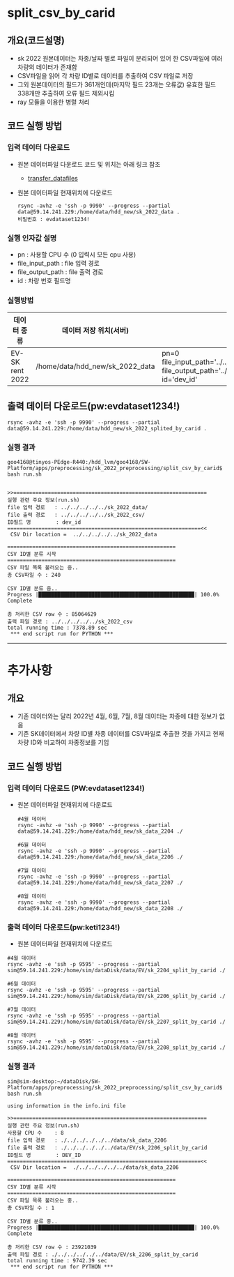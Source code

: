 # split_csv_by_carid


## 개요(코드설명)
- sk 2022 원본데이터는 차종/날짜 별로 파일이 분리되어 있어 한 CSV파일에 여러 차량의 데이터가 존재함
- CSV파일을 읽어 각 차량 ID별로 데이터를 추출하여 CSV 파일로 저장
- 그외 원본데이터의 필드가 361개인데(마지막 필드 23개는 오류값) 유효한 필드 338개만 추출하여 오류 필드 제외시킴
- ray 모듈을 이용한 병렬 처리

## 코드 실행 방법

### 입력 데이터 다운로드
- 원본 데이터파일 다운로드 코드 및 위치는 아래 링크 참조
  - [transfer_datafiles](https://github.com/dongsikyoon/SW-Platform/tree/main/apps/csv_collection/transfer_datafiles)

- 원본 데이터파일 현재위치에 다운로드
  ```
  rsync -avhz -e 'ssh -p 9990' --progress --partial data@59.14.241.229:/home/data/hdd_new/sk_2022_data .
  비밀번호 : evdataset1234!
  ```

### 실행 인자값 설명
- pn : 사용할 CPU 수 (0 입력시 모든 cpu 사용)
- file_input_path : file 입력 경로
- file_output_path : file 출력 경로
- id : 차량 번호 필드명

### 실행방법
| 데이터 종류           | 데이터 저장 위치(서버)                                                                                                                                 | 설정인자값(info.ini)                                                                                       | 실행                         |
| ---------------- | --------------------------------------------------------------------------------------------------------------------------------------------- | --------------------------------------------------------------------------------------------------------------------------------------------------------------------------------------------------------------------- | -------------------------- |
| EV- SK rent 2022 | /home/data/hdd_new/sk_2022_data | pn=0<br>file_input_path='../../../../data_files/EV/sk_2022_data/'<br>file_output_path='../../../../data_files/EV/sk_2022_splited_by_carid/'<br>id='dev_id'                    | bash run.sh |


## 출력 데이터 다운로드(pw:evdataset1234!)
```
rsync -avhz -e 'ssh -p 9990' --progress --partial data@59.14.241.229:/home/data/hdd_new/sk_2022_splited_by_carid .
```


### 실행 결과
```
goo4168@tinyos-PEdge-R440:/hdd_lvm/goo4168/SW-Platform/apps/preprocessing/sk_2022_preprocessing/split_csv_by_carid$
bash run.sh


>>==============================================================
실행 관련 주요 정보(run.sh)
file 입력 경로   : ../../../../../sk_2022_data/
file 출력 경로   : ../../../../../sk_2022_csv/
ID필드 명        : dev_id
==============================================================<<
 CSV Dir location =  ../../../../../sk_2022_data

======================================================
CSV ID별 분류 시작
======================================================
CSV 파일 목록 불러오는 중..
총 CSV파일 수 : 240

CSV ID별 분류 중..
Progress |██████████████████████████████████████████████████| 100.0% Complete

총 처리한 CSV row 수 : 85064629
출력 파일 경로 : ../../../../../sk_2022_csv
total running time : 7378.89 sec
 *** end script run for PYTHON ***
```


---
# 추가사항

## 개요
- 기존 데이터와는 달리 2022년 4월, 6월, 7월, 8월 데이터는 차종에 대한 정보가 없음
- 기존 SK데이터에서 차량 ID별 차종 데이터를 CSV파일로 추출한 것을 가지고 현재 차량 ID와 비교하여 차종정보를 기입

## 코드 실행 방법

### 입력 데이터 다운로드 (PW:evdataset1234!)
- 원본 데이터파일 현재위치에 다운로드
  ```
  #4월 데이터
  rsync -avhz -e 'ssh -p 9990' --progress --partial data@59.14.241.229:/home/data/hdd_new/sk_data_2204 ./
  
  #6월 데이터
  rsync -avhz -e 'ssh -p 9990' --progress --partial data@59.14.241.229:/home/data/hdd_new/sk_data_2206 ./
  
  #7월 데이터
  rsync -avhz -e 'ssh -p 9990' --progress --partial data@59.14.241.229:/home/data/hdd_new/sk_data_2207 ./

  #8월 데이터
  rsync -avhz -e 'ssh -p 9990' --progress --partial data@59.14.241.229:/home/data/hdd_new/sk_data_2208 ./
  ```

### 출력 데이터 다운로드(pw:keti1234!)
- 원본 데이터파일 현재위치에 다운로드
```
#4월 데이터
rsync -avhz -e 'ssh -p 9595' --progress --partial sim@59.14.241.229:/home/sim/dataDisk/data/EV/sk_2204_split_by_carid ./

#6월 데이터
rsync -avhz -e 'ssh -p 9595' --progress --partial sim@59.14.241.229:/home/sim/dataDisk/data/EV/sk_2206_split_by_carid ./

#7월 데이터
rsync -avhz -e 'ssh -p 9595' --progress --partial sim@59.14.241.229:/home/sim/dataDisk/data/EV/sk_2207_split_by_carid ./

#8월 데이터
rsync -avhz -e 'ssh -p 9595' --progress --partial sim@59.14.241.229:/home/sim/dataDisk/data/EV/sk_2208_split_by_carid ./
```

### 실행 결과
```
sim@sim-desktop:~/dataDisk/SW-Platform/apps/preprocessing/sk_2022_preprocessing/split_csv_by_carid$ bash run.sh 

using information in the info.ini file

>>==============================================================
실행 관련 주요 정보(run.sh)
사용할 CPU 수    : 8
file 입력 경로   : ./../../../../../data/sk_data_2206
file 출력 경로   : ./../../../../../data/EV/sk_2206_split_by_carid
ID필드 명        : DEV_ID
==============================================================<<
 CSV Dir location =  ./../../../../../data/sk_data_2206

======================================================
CSV ID별 분류 시작
======================================================
CSV 파일 목록 불러오는 중..
총 CSV파일 수 : 1

CSV ID별 분류 중..
Progress |██████████████████████████████████████████████████| 100.0% Complete

총 처리한 CSV row 수 : 23921039
출력 파일 경로 : ./../../../../../data/EV/sk_2206_split_by_carid
total running time : 9742.39 sec
 *** end script run for PYTHON ***
```
